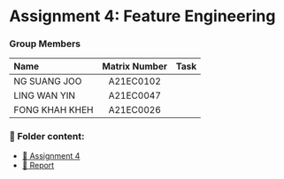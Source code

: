 # Assignment 4: Feature Engineering
### Group Members

| Name                                     | Matrix Number | Task |
| :---------------------------------------- | :-------------: | ------------- |
|NG SUANG JOO        | A21EC0102     |   |
|LING WAN YIN         | A21EC0047     |   |
|FONG KHAH KHEH         | A21EC0026   |     |


### 📂 Folder content:
* [📖 Assignment 4](ass4.ipynb)
* [📖 Report](report.md)
